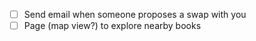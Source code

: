 - [ ] Send email when someone proposes a swap with you
- [ ] Page (map view?) to explore nearby books
